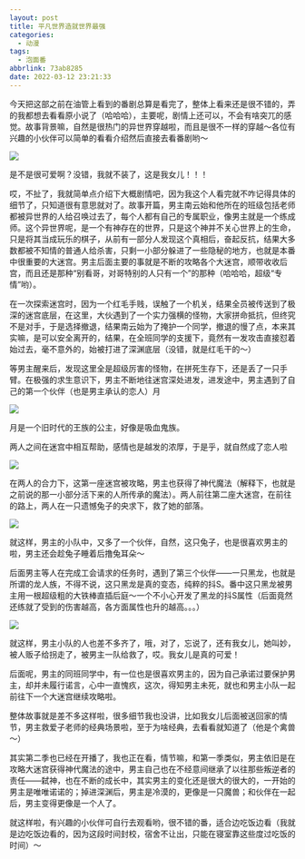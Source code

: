 ```yaml
---
layout: post
title: 平凡世界造就世界最强
categories:
  - 动漫
tags:
  - 泡面番
abbrlink: 73ab8285
date: 2022-03-12 23:21:33
---
```


今天把这部之前在油管上看到的番剧总算是看完了，整体上看来还是很不错的，弄的我都想去看看原小说了（哈哈哈），主要呢，剧情上还可以，不会有啥突兀的感觉。故事背景嘛，自然是很热门的异世界穿越啦，而且是很不一样的穿越～各位有兴趣的小伙伴可以简单的看看介绍然后直接去看番剧哟～

![](https://cdn.makiru.top/images/202203122330458.jpg)

<!--more-->

是不是很可爱啊？没错，我就不装了，这是我女儿！！！

哎，不扯了，我就简单点介绍下大概剧情吧，因为我这个人看完就不咋记得具体的细节了，只知道很有意思就对了。故事开篇，男主南云始和他所在的班级包括老师都被异世界的人给召唤过去了，每个人都有自己的专属职业，像男主就是一个练成师。这个异世界呢，是一个有神存在的世界，只是这个神并不关心世界上的生命，只是将其当成玩乐的棋子，从前有一部分人发现这个真相后，奋起反抗，结果大多数都被不知情的普通人给杀害，只剩一小部分躲进了一些隐秘的地方，也就是本番中很重要的大迷宫。男主后面主要的事就是不断的攻略各个大迷宫，顺带收收后宫，而且还是那种“别看哥，对哥特别的人只有一个”的那种（哈哈哈，超级“专情”哟）。

在一次探索迷宫时，因为一个红毛手贱，误触了一个机关，结果全员被传送到了极深的迷宫底层，在这里，大伙遇到了一个实力强横的怪物，大家拼命抵抗，但终究不是对手，于是选择撤退，结果南云始为了掩护一个同学，撤退的慢了点，本来其实嘛，是可以安全离开的，结果，在全班同学的支援下，竟然有一发攻击直接怼着始过去，毫不意外的，始被打进了深渊底层（没错，就是红毛干的～）

等男主醒来后，发现这里全是超级厉害的怪物，在拼死生存下，还是丢了一只手臂。在极强的求生意识下，男主不断地往迷宫深处进发，进发途中，男主遇到了自己的第一个伙伴（也是男主承认的恋人）月

![](https://cdn.makiru.top/images/202203122346305.jpg)

月是一个旧时代的王族的公主，好像是吸血鬼族。

两人之间在迷宫中相互帮助，感情也是越发的浓厚，于是乎，就自然成了恋人啦

![](https://cdn.makiru.top/images/202203122349925.jpg)

在两人的合力下，这第一座迷宫被攻略，男主也获得了神代魔法（解释下，也就是之前说的那一小部分活下来的人所传承的魔法）。两人前往第二座大迷宫，在前往的路上，两人在一只遗憾兔子的央求下，救了她的部落。

![](https://cdn.makiru.top/images/202203122351314.jpg)

就这样，男主的小队中，又多了一个伙伴，自然，这只兔子，也是很喜欢男主的啦，男主还会趁兔子睡着后撸兔耳朵～

后面男主等人在完成工会请求的任务时，遇到了第三个伙伴——一只黑龙，也就是所谓的龙人族，不得不说，这只黑龙是真的变态，纯粹的抖S。番中这只黑龙被男主用一根超级粗的大铁棒直插后庭～一个不小心开发了黑龙的抖S属性（后面竟然还练就了受到的伤害越高，各方面属性也升的越高。。。）

![](https://cdn.makiru.top/images/202203122356157.jpg)

就这样，男主小队的人也差不多齐了，哦，对了，忘说了，还有我女儿，她叫妙，被人贩子给拐走了，被男主一队给救了，哎。我女儿是真的可爱！

后面呢，男主的同班同学中，有一位也是很喜欢男主的，因为自己承诺过要保护男主，却并未履行诺言，心中一直愧疚，这次，得知男主未死，就也和男主小队一起前往下一个大迷宫继续攻略啦。

整体故事就是差不多这样啦，很多细节我也没讲，比如我女儿后面被送回家的情节，男主救爱子老师的经典场景啦，至于为啥经典，去看看就知道了（他是个禽兽～）

其实第二季也已经在开播了，我也正在看，情节嘛，和第一季类似，男主依旧是在攻略大迷宫获得神代魔法的途中，男主自己也在不经意间继承了以往那些叛逆者的责任——弑神，也在不断的成长中，其实男主的变化还是很大的很大的，一开始的男主是唯唯诺诺的；掉进深渊后，男主是冷漠的，更像是一只魔兽；和伙伴在一起后，男主变得更像是一个人了。

就这样啦，有兴趣的小伙伴可自行去观看哟，很不错的番，适合边吃饭边看（我就是边吃饭边看的，因为这段时间封校，宿舍不让出，只能在寝室靠这些度过吃饭的时间）～
